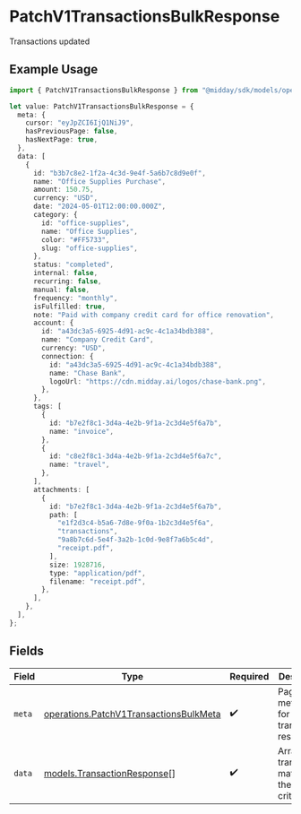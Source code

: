 # PatchV1TransactionsBulkResponse

Transactions updated

## Example Usage

```typescript
import { PatchV1TransactionsBulkResponse } from "@midday/sdk/models/operations";

let value: PatchV1TransactionsBulkResponse = {
  meta: {
    cursor: "eyJpZCI6IjQ1NiJ9",
    hasPreviousPage: false,
    hasNextPage: true,
  },
  data: [
    {
      id: "b3b7c8e2-1f2a-4c3d-9e4f-5a6b7c8d9e0f",
      name: "Office Supplies Purchase",
      amount: 150.75,
      currency: "USD",
      date: "2024-05-01T12:00:00.000Z",
      category: {
        id: "office-supplies",
        name: "Office Supplies",
        color: "#FF5733",
        slug: "office-supplies",
      },
      status: "completed",
      internal: false,
      recurring: false,
      manual: false,
      frequency: "monthly",
      isFulfilled: true,
      note: "Paid with company credit card for office renovation",
      account: {
        id: "a43dc3a5-6925-4d91-ac9c-4c1a34bdb388",
        name: "Company Credit Card",
        currency: "USD",
        connection: {
          id: "a43dc3a5-6925-4d91-ac9c-4c1a34bdb388",
          name: "Chase Bank",
          logoUrl: "https://cdn.midday.ai/logos/chase-bank.png",
        },
      },
      tags: [
        {
          id: "b7e2f8c1-3d4a-4e2b-9f1a-2c3d4e5f6a7b",
          name: "invoice",
        },
        {
          id: "c8e2f8c1-3d4a-4e2b-9f1a-2c3d4e5f6a7c",
          name: "travel",
        },
      ],
      attachments: [
        {
          id: "b7e2f8c1-3d4a-4e2b-9f1a-2c3d4e5f6a7b",
          path: [
            "e1f2d3c4-b5a6-7d8e-9f0a-1b2c3d4e5f6a",
            "transactions",
            "9a8b7c6d-5e4f-3a2b-1c0d-9e8f7a6b5c4d",
            "receipt.pdf",
          ],
          size: 1928716,
          type: "application/pdf",
          filename: "receipt.pdf",
        },
      ],
    },
  ],
};
```

## Fields

| Field                                                                                            | Type                                                                                             | Required                                                                                         | Description                                                                                      |
| ------------------------------------------------------------------------------------------------ | ------------------------------------------------------------------------------------------------ | ------------------------------------------------------------------------------------------------ | ------------------------------------------------------------------------------------------------ |
| `meta`                                                                                           | [operations.PatchV1TransactionsBulkMeta](../../models/operations/patchv1transactionsbulkmeta.md) | :heavy_check_mark:                                                                               | Pagination metadata for the transactions response                                                |
| `data`                                                                                           | [models.TransactionResponse](../../models/transactionresponse.md)[]                              | :heavy_check_mark:                                                                               | Array of transactions matching the query criteria                                                |